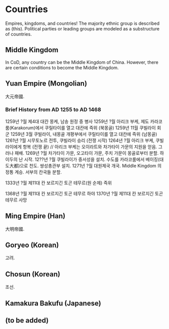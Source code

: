 ﻿# Countries

Empires, kingdoms, and countries! The majority ethnic group is described as (this). Political parties or leading groups are modeled as a substructure of countries.

## Middle Kingdom
In CoD, any country can be the Middle Kingdom of China. However, there are certain conditions to become the Middle Kingdom. 

## Yuan Empire (Mongolian)
大元帝國. 

### Brief History from AD 1255 to AD 1468

1259년 ?월 제4대 대칸 몽케, 남송 원정 중 병사
1259년 ?월 아리크 부케, 제도 카라코룸(Karakorum)에서 쿠릴타이를 열고 대칸에 즉위 (북몽골)
1259년 11월 쿠빌라이 회군
1259년 3월 쿠빌라이, 내몽골 개평부에서 쿠릴타이를 열고 대칸에 즉위 (남몽골)
1261년 ?월 시무토노르 전투, 쿠빌라이 승리 (전쟁 시작)
1264년 ?월 아리크 부케, 쿠빌라이에게 항복 (전쟁 끝)
// 아리크 부케는 오이라트와 차가타이 가문의 지원을 얻음. 그러나 패배.
1269년 ?월 차가타이 가문, 오고타이 가문, 주치 가문이 몽골로부터 분할. 하이두의 난 시작.
12??년 ?월 쿠빌라이가 중서성을 설치. 수도를 카라코룸에서 베이징(대도大都)으로 천도. 쌍성총관부 설치.
1271년 ?월 대원제국 개국. Middle Kingdom 의 정통 계승. 서부의 칸국들 분할.

1333년 ?월 제11대 칸 보르지긴 토곤 테무르(원 순제) 즉위

1368년 ?월 제11대 칸 보르지긴 토곤 테무르 하야
1370년 ?월 제11대 칸 보르지긴 토곤 테무르 사망



## Ming Empire (Han)
大明帝國. 

## Goryeo (Korean)
고려.

## Chosun (Korean)
조선.

## Kamakura Bakufu (Japanese)

## (to be added)

